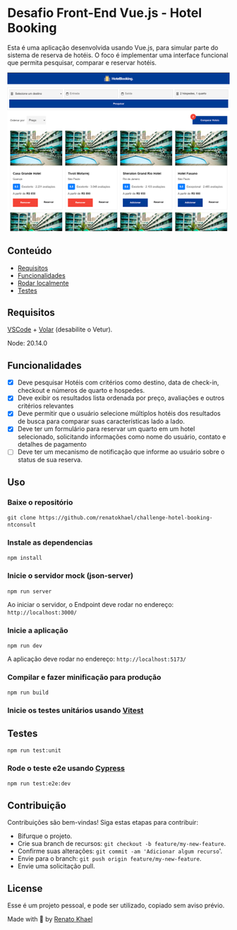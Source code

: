 # Desafio Front-End Vue.js - Hotel Booking

Esta é uma aplicação desenvolvida usando Vue.js, para simular parte do sistema de reserva de hotéis. O foco é implementar uma interface funcional que permita pesquisar, comparar e reservar hotéis.

<img src=".github/screenshot.png">

## Conteúdo

- [Requisitos](#requisitos)
- [Funcionalidades](#funcionalidades)
- [Rodar localmente](#uso)
- [Testes](#testes)

## Requisitos

[VSCode](https://code.visualstudio.com/) + [Volar](https://marketplace.visualstudio.com/items?itemName=Vue.volar) (desabilite o Vetur).

Node: 20.14.0

## Funcionalidades

- [x] Deve pesquisar Hotéis com critérios como destino, data de check-in, checkout e números de quarto e hospedes.
- [x] Deve exibir os resultados lista ordenada por preço, avaliações e outros critérios relevantes
- [x] Deve permitir que o usuário selecione múltiplos hotéis dos resultados de busca para comparar suas características lado a lado.
- [x] Deve ter um formulário para reservar um quarto em um hotel selecionado, solicitando informações como nome do usuário, contato e detalhes de pagamento
- [ ] Deve ter um mecanismo de notificação que informe ao usuário sobre o status de sua reserva.

## Uso

### Baixe o repositório

```
git clone https://github.com/renatokhael/challenge-hotel-booking-ntconsult
```

### Instale as dependencias

```
npm install
```

### Inicie o servidor mock (json-server)

```
npm run server
```

Ao iniciar o servidor, o Endpoint deve rodar no endereço: `http://localhost:3000/`

### Inicie a aplicação

```
npm run dev
```

A aplicação deve rodar no endereço: `http://localhost:5173/`

### Compilar e fazer minificação para produção

```
npm run build
```

### Inicie os testes unitários usando [Vitest](https://vitest.dev/)

## Testes

```
npm run test:unit
```

### Rode o teste e2e usando [Cypress](https://www.cypress.io/)

```
npm run test:e2e:dev
```

## Contribuição

Contribuições são bem-vindas! Siga estas etapas para contribuir:

- Bifurque o projeto.
- Crie sua branch de recursos: `git checkout -b feature/my-new-feature`.
- Confirme suas alterações: `git commit -am 'Adicionar algum recurso`'.
- Envie para o branch: `git push origin feature/my-new-feature`.
- Envie uma solicitação pull.

## License

Esse é um projeto pessoal, e pode ser utilizado, copiado sem aviso prévio.

Made with 💚 by [Renato Khael](https://renatokhael.dev)
